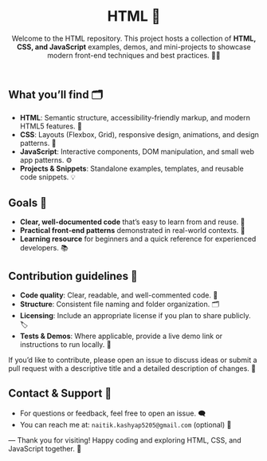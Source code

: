 <main class="container">
  <header>
    <h1>HTML 🚀</h1>
    <p>Welcome to the HTML repository. This project hosts a collection of <strong>HTML, CSS, and JavaScript</strong> examples, demos, and mini-projects to showcase modern front-end techniques and best practices. 🔧✨</p>
  </header>

<section aria-labelledby="what-youll-find">
  <h2 id="what-youll-find">What you’ll find 🗂️</h2>
  <ul>
    <li><strong>HTML</strong>: Semantic structure, accessibility-friendly markup, and modern HTML5 features. 🧩</li>
    <li><strong>CSS</strong>: Layouts (Flexbox, Grid), responsive design, animations, and design patterns. 🎨</li>
    <li><strong>JavaScript</strong>: Interactive components, DOM manipulation, and small web app patterns. ⚙️</li>
    <li><strong>Projects & Snippets</strong>: Standalone examples, templates, and reusable code snippets. 💡</li>
  </ul>
</section>

<section aria-labelledby="goals">
  <h2 id="goals">Goals 🎯</h2>
  <ul>
    <li><strong>Clear, well-documented code</strong> that’s easy to learn from and reuse. 📝</li>
    <li><strong>Practical front-end patterns</strong> demonstrated in real-world contexts. 🧭</li>
    <li><strong>Learning resource</strong> for beginners and a quick reference for experienced developers. 📚</li>
  </ul>
</section>

<section aria-labelledby="contribution-guidelines">
  <h2 id="contribution-guidelines">Contribution guidelines 🤝</h2>
  <ul>
    <li><strong>Code quality</strong>: Clear, readable, and well-commented code. 🧽</li>
    <li><strong>Structure</strong>: Consistent file naming and folder organization. 🗂️</li>
    <li><strong>Licensing</strong>: Include an appropriate license if you plan to share publicly. 🏷️</li>
    <li><strong>Tests & Demos</strong>: Where applicable, provide a live demo link or instructions to run locally. 🚦</li>
  </ul>
  <p class="note">If you’d like to contribute, please open an issue to discuss ideas or submit a pull request with a descriptive title and a detailed description of changes. 📨</p>
</section>

<section aria-labelledby="contact-support">
  <h2 id="contact-support">Contact & Support 💬</h2>
  <ul>
    <li>For questions or feedback, feel free to open an issue. 🗨️</li>
    <li>You can reach me at: <code>naitik.kashyap5205@gmail.com</code> (optional) 📧</li>
  </ul>
</section>

<section aria-labelledby="closing">
  <p>— Thank you for visiting! Happy coding and exploring HTML, CSS, and JavaScript together. 🎉</p>
</section>
</main>
